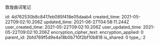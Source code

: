 敦煌曲词笔记

id: 4d762530b8c8417eb085f418e05daab4
created_time: 2021-05-22T09:02:10.206Z
updated_time: 2021-06-27T04:58:11.244Z
user_created_time: 2021-05-22T09:02:10.206Z
user_updated_time: 2021-05-22T09:02:10.206Z
encryption_cipher_text: 
encryption_applied: 0
parent_id: 2bfd769f5d9e4a18b0b710f2bf10b818
is_shared: 0
type_: 2